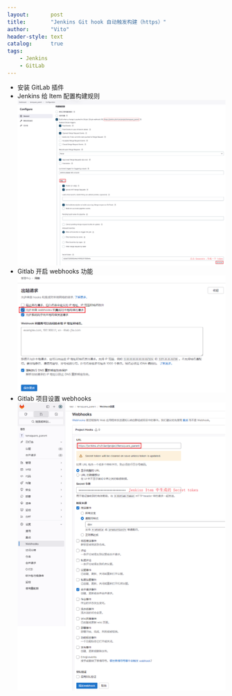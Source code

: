 ```yaml
---
layout:       post
title:        "Jenkins Git hook 自动触发构建（https）"
author:       "Vito"
header-style: text
catalog:      true
tags:
    - Jenkins
    - GitLab
---
```



* 安装 GitLab 插件
* Jenkins 给 Item 配置构建规则  
  ![](/img/jenkins/jenkins_56.png)  
* Gitlab 开启 webhooks 功能
  ![](/img/jenkins/jenkins_31.png)
* Gitlab 项目设置 webhooks  
  ![](/img/jenkins/jenkins_57.png)




